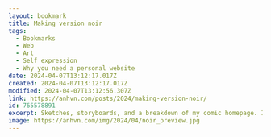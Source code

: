 ```yaml
---
layout: bookmark
title: Making version noir
tags:
  - Bookmarks
  - Web
  - Art
  - Self expression
  - Why you need a personal website
date: 2024-04-07T13:12:17.017Z
created: 2024-04-07T13:12:17.017Z
modified: 2024-04-07T13:12:56.307Z
link: https://anhvn.com/posts/2024/making-version-noir/
id: 765578891
excerpt: Sketches, storyboards, and a breakdown of my comic homepage. It's about the vibes.
image: https://anhvn.com/img/2024/04/noir_preview.jpg
---
```

